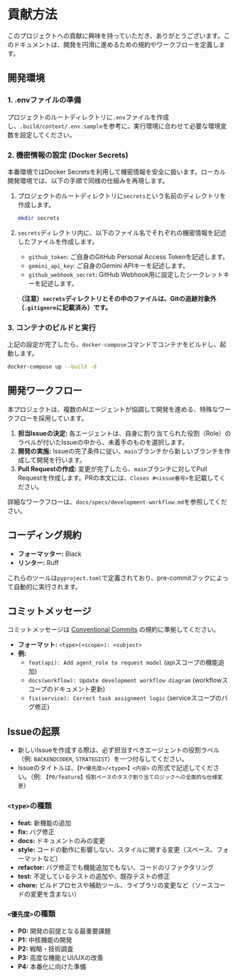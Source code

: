 # 貢献方法

このプロジェクトへの貢献に興味を持っていただき、ありがとうございます。このドキュメントは、開発を円滑に進めるための規約やワークフローを定義します。

## 開発環境

### 1. .envファイルの準備

プロジェクトのルートディレクトリに`.env`ファイルを作成し、`.build/context/.env.sample`を参考に、実行環境に合わせて必要な環境変数を設定してください。

### 2. 機密情報の設定 (Docker Secrets)

本番環境ではDocker Secretsを利用して機密情報を安全に扱います。ローカル開発環境では、以下の手順で同様の仕組みを再現します。

1.  プロジェクトのルートディレクトリに`secrets`という名前のディレクトリを作成します。
    ```bash
    mkdir secrets
    ```

2.  `secrets`ディレクトリ内に、以下のファイル名でそれぞれの機密情報を記述したファイルを作成します。
    -   `github_token`: ご自身のGitHub Personal Access Tokenを記述します。
    -   `gemini_api_key`: ご自身のGemini APIキーを記述します。
    -   `github_webhook_secret`: GitHub Webhook用に設定したシークレットキーを記述します。

    **（注意）`secrets`ディレクトリとその中のファイルは、Gitの追跡対象外（`.gitignore`に記載済み）です。**

### 3. コンテナのビルドと実行

上記の設定が完了したら、`docker-compose`コマンドでコンテナをビルドし、起動します。

```bash
docker-compose up --build -d
```


## 開発ワークフロー

本プロジェクトは、複数のAIエージェントが協調して開発を進める、特殊なワークフローを採用しています。

1.  **担当Issueの決定:** 各エージェントは、自身に割り当てられた役割（Role）のラベルが付いたIssueの中から、未着手のものを選択します。
2.  **開発の実施:** Issueの完了条件に従い、`main`ブランチから新しいブランチを作成して開発を行います。
3.  **Pull Requestの作成:** 変更が完了したら、`main`ブランチに対してPull Requestを作成します。PRの本文には、`Closes #<issue番号>`を記載してください。

詳細なワークフローは、`docs/specs/development-workflow.md`を参照してください。

## コーディング規約

- **フォーマッター:** Black
- **リンター:** Ruff

これらのツールは`pyproject.toml`で定義されており、pre-commitフックによって自動的に実行されます。

## コミットメッセージ

コミットメッセージは [Conventional Commits](https://www.conventionalcommits.org/) の規約に準拠してください。

- **フォーマット:** `<type>(<scope>): <subject>`
- **例:**
    - `feat(api): Add agent_role to request model` (apiスコープの機能追加)
    - `docs(workflow): Update development workflow diagram` (workflowスコープのドキュメント更新)
    - `fix(service): Correct task assignment logic` (serviceスコープのバグ修正)

## Issueの起票

- 新しいIssueを作成する際は、必ず担当すべきエージェントの役割ラベル（例: `BACKENDCODER`, `STRATEGIST`）を一つ付与してください。
- Issueのタイトルは、`【P<優先度>/<type>】<内容>` の形式で記述してください。（例: `【P0/feature】役割ベースのタスク割り当てロジックへの全面的な仕様変更`）

### `<type>`の種類

- **feat:** 新機能の追加
- **fix:** バグ修正
- **docs:** ドキュメントのみの変更
- **style:** コードの動作に影響しない、スタイルに関する変更（スペース、フォーマットなど）
- **refactor:** バグ修正でも機能追加でもない、コードのリファクタリング
- **test:** 不足しているテストの追加や、既存テストの修正
- **chore:** ビルドプロセスや補助ツール、ライブラリの変更など（ソースコードの変更を含まない）

### `<優先度>`の種類

- **P0:** 開発の前提となる最重要課題
- **P1:** 中核機能の開発
- **P2:** 戦略・技術調査
- **P3:** 高度な機能とUI/UXの改善
- **P4:** 本番化に向けた準備
